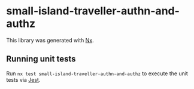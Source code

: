 # small-island-traveller-authn-and-authz

This library was generated with [Nx](https://nx.dev).

## Running unit tests

Run `nx test small-island-traveller-authn-and-authz` to execute the unit tests via [Jest](https://jestjs.io).
